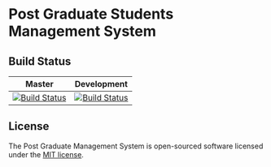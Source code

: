 # Post Graduate Students Management System

## Build Status


| Master | Development |
| :----: | :----: |
| [![Build Status](https://travis-ci.com/pet1330/pgr_system.svg?token=Chyw4WtxTvYRsGf6htmF&branch=master)](https://travis-ci.com/pet1330/pgr_system) | [![Build Status](https://travis-ci.com/pet1330/pgr_system.svg?token=Chyw4WtxTvYRsGf6htmF&branch=dev)](https://travis-ci.com/pet1330/pgr_system) |


## License
The Post Graduate Management System is open-sourced software licensed under the [MIT license](http://opensource.org/licenses/MIT).

